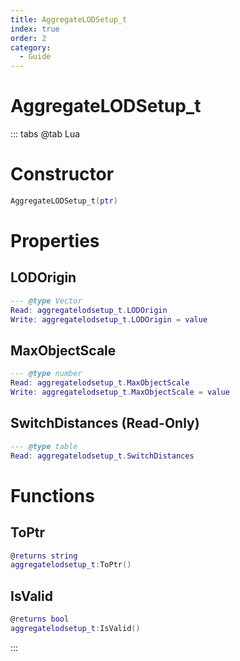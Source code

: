 ```yaml
---
title: AggregateLODSetup_t
index: true
order: 2
category:
  - Guide
---
```


# AggregateLODSetup_t

::: tabs
@tab Lua
# Constructor
```lua
AggregateLODSetup_t(ptr)
```
# Properties
## LODOrigin 
```lua
--- @type Vector
Read: aggregatelodsetup_t.LODOrigin
Write: aggregatelodsetup_t.LODOrigin = value
```
## MaxObjectScale 
```lua
--- @type number
Read: aggregatelodsetup_t.MaxObjectScale
Write: aggregatelodsetup_t.MaxObjectScale = value
```
## SwitchDistances (Read-Only)
```lua
--- @type table
Read: aggregatelodsetup_t.SwitchDistances
```
# Functions
## ToPtr
```lua
@returns string
aggregatelodsetup_t:ToPtr()
```
## IsValid
```lua
@returns bool
aggregatelodsetup_t:IsValid()
```

:::